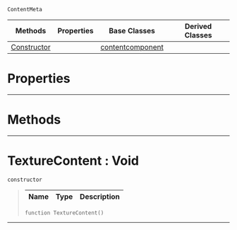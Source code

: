  `ContentMeta`

|Methods|Properties|Base Classes|Derived Classes|
|---|---|---|---|
|[ Constructor](https://github.com/ZilchEngine/ZilchDocs/blob/master/code_reference/class_reference/texturecontent.md#texturecontent-void)| |[contentcomponent](https://github.com/ZilchEngine/ZilchDocs/blob/master/code_reference/class_reference/contentcomponent.md)| |


 #  Properties


---  
 #  Methods


---  
 #  TextureContent : Void

 `constructor`

> 
> |Name|Type|Description|
> |---|---|---|
> ``` lang=cpp, name=Nada
> function TextureContent()
> ``` 


---  
 

 